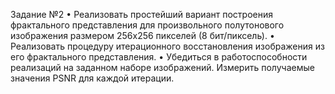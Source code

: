 Задание №2
• Реализовать простейший вариант построения фрактального представления для
произвольного полутонового изображения размером 256х256 пикселей (8 бит/пиксель).
• Реализовать процедуру итерационного восстановления изображения из его фрактального
представления.
• Убедиться в работоспособности реализаций на заданном наборе изображений. Измерить
получаемые значения PSNR для каждой итерации.
